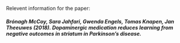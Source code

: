Relevent information for the paper:

##### Brónagh McCoy, Sara Jahfari, Gwenda Engels, Tomas Knapen, Jan Theeuwes (2018). Dopaminergic medication reduces learning from negative outcomes in striatum in Parkinson’s disease.

